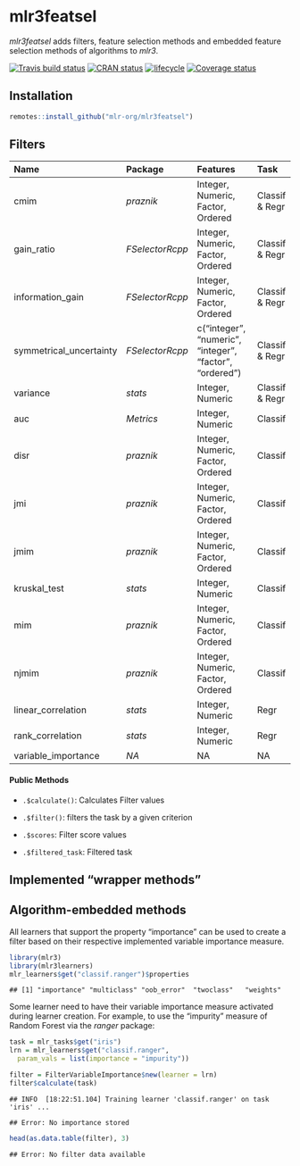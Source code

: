 
# mlr3featsel

*mlr3featsel* adds filters, feature selection methods and embedded
feature selection methods of algorithms to *mlr3*.

[![Travis build
status](https://travis-ci.org/mlr-org/mlr3featsel.svg?branch=master)](https://travis-ci.org/mlr-org/mlr3featsel)
[![CRAN
status](https://www.r-pkg.org/badges/version/mlr3featsel)](https://cran.r-project.org/package=mlr3featsel)
[![lifecycle](https://img.shields.io/badge/lifecycle-experimental-orange.svg)](https://www.tidyverse.org/lifecycle/#experimental)
[![Coverage
status](https://codecov.io/gh/mlr-org/mlr3featsel/branch/master/graph/badge.svg)](https://codecov.io/github/mlr-org/mlr3featsel?branch=master)

## Installation

``` r
remotes::install_github("mlr-org/mlr3featsel")
```

## Filters

| Name                     | Package                                                     | Features                                                | Task           |
| :----------------------- | :---------------------------------------------------------- | :------------------------------------------------------ | :------------- |
| cmim                     | <span style="  font-style: italic;   ">praznik</span>       | Integer, Numeric, Factor, Ordered                       | Classif & Regr |
| gain\_ratio              | <span style="  font-style: italic;   ">FSelectorRcpp</span> | Integer, Numeric, Factor, Ordered                       | Classif & Regr |
| information\_gain        | <span style="  font-style: italic;   ">FSelectorRcpp</span> | Integer, Numeric, Factor, Ordered                       | Classif & Regr |
| symmetrical\_uncertainty | <span style="  font-style: italic;   ">FSelectorRcpp</span> | c(“integer”, “numeric”, “integer”, “factor”, “ordered”) | Classif & Regr |
| variance                 | <span style="  font-style: italic;   ">stats</span>         | Integer, Numeric                                        | Classif & Regr |
| auc                      | <span style="  font-style: italic;   ">Metrics</span>       | Integer, Numeric                                        | Classif        |
| disr                     | <span style="  font-style: italic;   ">praznik</span>       | Integer, Numeric, Factor, Ordered                       | Classif        |
| jmi                      | <span style="  font-style: italic;   ">praznik</span>       | Integer, Numeric, Factor, Ordered                       | Classif        |
| jmim                     | <span style="  font-style: italic;   ">praznik</span>       | Integer, Numeric, Factor, Ordered                       | Classif        |
| kruskal\_test            | <span style="  font-style: italic;   ">stats</span>         | Integer, Numeric                                        | Classif        |
| mim                      | <span style="  font-style: italic;   ">praznik</span>       | Integer, Numeric, Factor, Ordered                       | Classif        |
| njmim                    | <span style="  font-style: italic;   ">praznik</span>       | Integer, Numeric, Factor, Ordered                       | Classif        |
| linear\_correlation      | <span style="  font-style: italic;   ">stats</span>         | Integer, Numeric                                        | Regr           |
| rank\_correlation        | <span style="  font-style: italic;   ">stats</span>         | Integer, Numeric                                        | Regr           |
| variable\_importance     | <span style="  font-style: italic;   ">NA</span>            | NA                                                      | NA             |

#### Public Methods

  - `.$calculate()`: Calculates Filter values

  - `.$filter()`: filters the task by a given criterion

  - `.$scores`: Filter score values

  - `.$filtered_task`: Filtered task

## Implemented “wrapper methods”

## Algorithm-embedded methods

All learners that support the property “importance” can be used to
create a filter based on their respective implemented variable
importance measure.

``` r
library(mlr3)
library(mlr3learners)
mlr_learners$get("classif.ranger")$properties
```

    ## [1] "importance" "multiclass" "oob_error"  "twoclass"   "weights"

Some learner need to have their variable importance measure activated
during learner creation. For example, to use the “impurity” measure of
Random Forest via the *ranger* package:

``` r
task = mlr_tasks$get("iris")
lrn = mlr_learners$get("classif.ranger", 
  param_vals = list(importance = "impurity"))

filter = FilterVariableImportance$new(learner = lrn)
filter$calculate(task)
```

    ## INFO  [18:22:51.104] Training learner 'classif.ranger' on task 'iris' ...

    ## Error: No importance stored

``` r
head(as.data.table(filter), 3)
```

    ## Error: No filter data available
